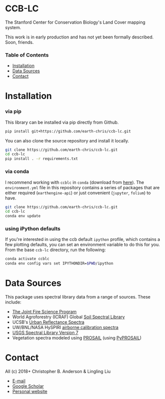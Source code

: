 # CCB-LC

The Stanford Center for Conservation Biology's Land Cover mapping system.

This work is in early production and has not yet been formally described. Soon, friends.

### Table of Contents

- [Installation](#installation)
- [Data Sources](#data-sources)
- [Contact](#contact)

# Installation

### via pip

This library can be installed via pip directly from Github.

```bash
pip install git+https://github.com/earth-chris/ccb-lc.git
```

You can also clone the source repository and install it locally.

```bash
git clone https://github.com/earth-chris/ccb-lc.git
cd ccb-lc
pip install . -r requirements.txt
```

### via conda

I recommend working with `ccblc` in `conda` (download from [here](https://docs.conda.io/en/latest/miniconda.html)). The `environment.yml` file in this repository contains a series of packages that are either required (`earthengine-api`) or just convenient (`jupyter`, `folium`) to have.

```bash
git clone https://github.com/earth-chris/ccb-lc.git
cd ccb-lc
conda env update
```

### using iPython defaults

If you're interested in using the ccb default `ipython` profile, which contains a few plotting defaults, you can set an environment variable to do this for you. From the base `ccb-lc` directory, run the following:

```bash
conda activate ccblc
conda env config vars set IPYTHONDIR=$PWD/ipython
```

# Data Sources

This package uses spectral library data from a range of sources. These include:

- [The Joint Fire Science Program](https://www.frames.gov/assessing-burn-severity/spectral-library/overview)
- World Agroforestry (ICRAF) Global [Soil Spectral Library](https://www.worldagroforestry.org/sd/landhealth/soil-plant-spectral-diagnostics-laboratory/soil-spectra-library)
- UCSB's [Urban Reflectance Spectra](https://ecosis.org/package/urban-reflectance-spectra-from-santa-barbara--ca)
- UW/BNL/NASA HySPIRI [airborne calibration spectra](https://ecosis.org/package/uw-bnl-nasa-hyspiri-airborne-campaign-leaf-and-canopy-spectra-and-trait-data)
- [USGS Spectral Library Version 7](https://www.sciencebase.gov/catalog/item/5807a2a2e4b0841e59e3a18d)
- Vegetation spectra modeled using [PROSAIL](http://teledetection.ipgp.jussieu.fr/prosail/) (using [PyPROSAIL](https://pyprosail.readthedocs.io/en/latest/))

# Contact

All (c) 2018+ Christopher B. Anderson  & Lingling Liu

- [E-mail](mailto:cbanders@stanford.edu)
- [Google Scholar](https://scholar.google.com/citations?user=LoGxS40AAAAJ&hl=en)
- [Personal website](https://earth-chris.github.io/)
